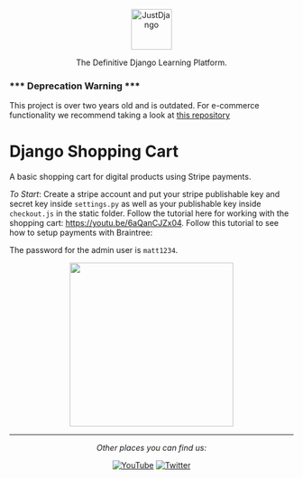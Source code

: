 <p align="center">
  <p align="center">
    <a href="https://justdjango.com/?utm_source=github&utm_medium=logo" target="_blank">
      <img src="https://assets.justdjango.com/static/branding/logo.svg" alt="JustDjango" height="72">
    </a>
  </p>
  <p align="center">
    The Definitive Django Learning Platform.
  </p>
</p>

### *** Deprecation Warning ***

This project is over two years old and is outdated. For e-commerce functionality we recommend taking a look at [this repository](https://github.com/justdjango/django-simple-ecommerce)

# Django Shopping Cart

A basic shopping cart for digital products using Stripe payments.

*To Start*: Create a stripe account and put your stripe publishable key and secret key inside `settings.py` as well as your publishable key inside `checkout.js` in the static folder. Follow the tutorial here for working with the shopping cart: https://youtu.be/6aQanCJZx04. Follow this tutorial to see how to setup payments with Braintree: 

The password for the admin user is `matt1234`.

<p align="center">
  <a href="https://youtu.be/vccUP3jdpBg"><img src="https://github.com/justdjango/Shopping_cart/blob/master/static_root/images/cart.png" width="290"></a>
</p>

---

<div align="center">

<i>Other places you can find us:</i><br>

<a href="https://www.youtube.com/channel/UCRM1gWNTDx0SHIqUJygD-kQ" target="_blank"><img src="https://img.shields.io/badge/YouTube-%23E4405F.svg?&style=flat-square&logo=youtube&logoColor=white" alt="YouTube"></a>
<a href="https://www.twitter.com/justdjangocode" target="_blank"><img src="https://img.shields.io/badge/Twitter-%231877F2.svg?&style=flat-square&logo=twitter&logoColor=white" alt="Twitter"></a>

</div>
